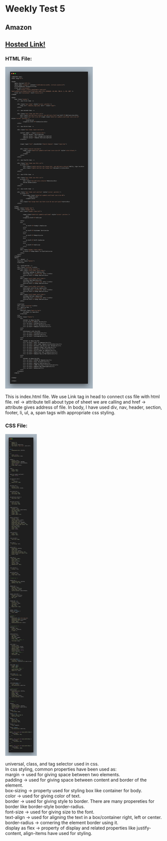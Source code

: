 # Weekly Test 5

## Amazon

## [Hosted Link!](https://hsc92180.github.io/Geekster_Assignment/WT-5/)

### HTML File:

![Alt text](index.png)

This is index.html file. We use Link tag in head to connect css file with html file.
rel -> attribute tell about type of sheet we are calling and href -> attribute gives address of file.
In body, I have used div, nav, header, section, footer, li, ul, a, span tags with appropriate css styling.

### CSS File:

![Alt text](style.png)

universal, class, and tag selector used in css. <br>
In css styling, common properties have been used as: <br>
margin -> used for giving space between two elements.<br>
padding -> used for giving space between content and border of the element.<br>
box-sizing -> property used for styling box like container for body.<br>
color -> used for giving color of text.<br>
border -> used for giving style to border. There are many propereties for border like border-style border-radius. <br>
font-size -> used for giving size to the font. <br>
text-align -> used for aligning the text in a box/container right, left or center.<br>
border-radius -> cornering the element border using it.<br>
display as flex -> property of display and related properties like justify-content, align-items have used for styling.